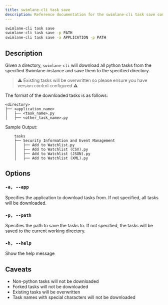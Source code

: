 ```yaml
---
title: swimlane-cli task save
description: Reference documentation for the swimlane-cli task save command.
---
```


```bash
swimlane-cli task save
swimlane-cli task save -p PATH
swimlane-cli task save -a APPLICATION -p PATH
```

## Description

Given a directory, `swimlane-cli` will download all python tasks from the specified Swimlane instance and save them to the specified directory.

> ⚠️ Existing tasks will be overwritten so please ensure you have version control configured ⚠️

The format of the downloaded tasks is as follows:

```plaintext
<directory>
├── <application_name>
│   ├── <task_name>.py
│   ├── <other_task_name>.py
```

Sample Output:

```plaintext
    tasks
    ├── Security Information and Event Management
    │   ├── Add to Watchlist.py
    │   ├── Add to Watchlist (CSV).py
    │   ├── Add to Watchlist (JSON).py
    │   ├── Add to Watchlist (XML).py
```

## Options

### `-a, --app`

Specifies the application to download tasks from. If not specified, all tasks will be downloaded.

### `-p, --path`

Specifies the path to save the tasks to. If not specified, the tasks will be saved to the current working directory.

### `-h, --help`

Show the help message

## Caveats

- Non-python tasks will not be downloaded
- Forked tasks will not be downloaded
- Existing tasks will be overwritten
- Task names with special characters will not be downloaded
